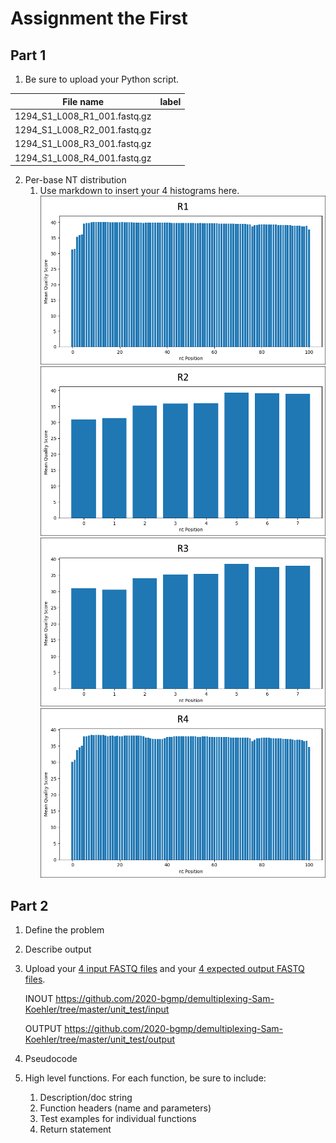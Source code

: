 # Assignment the First

## Part 1
1. Be sure to upload your Python script.

| File name | label |
|---|---|
| 1294_S1_L008_R1_001.fastq.gz |  |
| 1294_S1_L008_R2_001.fastq.gz |  |
| 1294_S1_L008_R3_001.fastq.gz |  |
| 1294_S1_L008_R4_001.fastq.gz |  |

2. Per-base NT distribution
    1. Use markdown to insert your 4 histograms here.
    ![pickle](https://github.com/2020-bgmp/demultiplexing-Sam-Koehler/blob/master/images/R1_output.png)
    ![pickle](https://github.com/2020-bgmp/demultiplexing-Sam-Koehler/blob/master/images/R2_output.png)
    ![pickle](https://github.com/2020-bgmp/demultiplexing-Sam-Koehler/blob/master/images/R3_output.png)
    ![pickle](https://github.com/2020-bgmp/demultiplexing-Sam-Koehler/blob/master/images/R4_output.png)
    
    
## Part 2
1. Define the problem
2. Describe output
3. Upload your [4 input FASTQ files](../TEST-input_FASTQ) and your [4 expected output FASTQ files](../TEST-output_FASTQ).
    
    INOUT
    https://github.com/2020-bgmp/demultiplexing-Sam-Koehler/tree/master/unit_test/input
    
    OUTPUT
    https://github.com/2020-bgmp/demultiplexing-Sam-Koehler/tree/master/unit_test/output
    

4. Pseudocode
5. High level functions. For each function, be sure to include:
    1. Description/doc string
    2. Function headers (name and parameters)
    3. Test examples for individual functions
    4. Return statement
